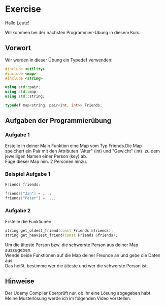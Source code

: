 # Exercise

Hallo Leute!

Willkommen bei der nächsten Programmier-Übung in diesem Kurs.

## Vorwort

Wir werden in dieser Übung ein Typedef verwenden:

```cpp
#include <utility>
#include <map>
#include <string>

using std::pair;
using std::map;
using std::string;

typedef map<string, pair<int, int>> Friends;
```

## Aufgaben der Programmierübung

### Aufgabe 1

Erstelle in deiner Main Funktion eine Map vom Typ Friends.Die Map speichert ein Pair mit den Attributen "Alter" (int) und "Gewicht" (int)  zu dem jeweiligen Namen einer Person (key) ab.  
Füge dieser Map min. 2 Personen hinzu.

### Beispiel Aufgabe 1

```cpp
Friends friends;

friends["Jan"] = ...;
friends["Peter"] = ...;
```

### Aufgabe 2

Erstelle die Funktionen

```cpp
string get_oldest_friend(const Friends &friends);
string get_heaviest_friend(const Friends &friends);
```

Um die älteste Person bzw. die schwerste Person aus deiner Map auszugeben.  
Wende beide Funktionen auf die Map deiner Freunde an und gebe die Daten aus.  
Das heißt, bestimme wer die älteste und wer die schwerste Person ist.

## Hinweise

Der Udemy Compiler überprüft nur, ob ihr eine Lösung abgegeben habt.  
Meine Musterlösung werde ich im folgenden Video vorstellen.
